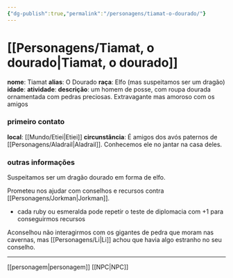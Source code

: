 ```yaml
---
{"dg-publish":true,"permalink":"/personagens/tiamat-o-dourado/"}
---
```



# [[Personagens/Tiamat, o dourado\|Tiamat, o dourado]]
**nome**: Tiamat
**alias**: O Dourado
**raça**: Elfo (mas suspeitamos ser um dragão)
**idade**:
**atividade**:
**descrição**: um homem de posse, com roupa dourada ornamentada com pedras preciosas. Extravagante mas amoroso com os amigos

### primeiro contato
**local**: [[Mundo/Etiei\|Etiei]]
**circunstância**: É amigos dos avós paternos de [[Personagens/Aladrail\|Aladrail]]. Conhecemos ele no jantar na casa deles.

### outras informações
Suspeitamos ser um dragão dourado em forma de elfo.

Prometeu nos ajudar com conselhos e recursos contra [[Personagens/Jorkman\|Jorkman]].
- cada ruby ou esmeralda pode repetir o teste de diplomacia com +1 para conseguirmos recursos

Aconselhou não interagirmos com os gigantes de pedra que moram nas cavernas, mas [[Personagens/Li\|Li]] achou que havia algo estranho no seu conselho.

---
[[personagem\|personagem]] [[NPC\|NPC]] 
